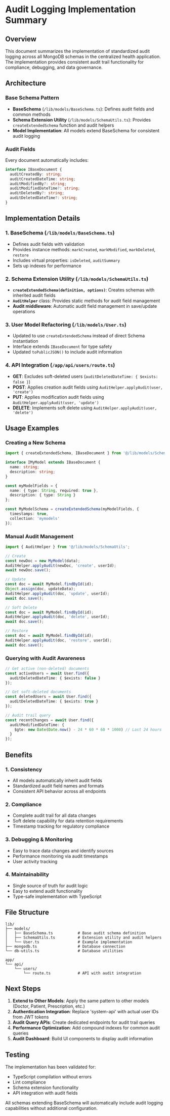 # Audit Logging Implementation Summary

## Overview

This document summarizes the implementation of standardized audit logging across all MongoDB schemas in the centralized health application. The implementation provides consistent audit trail functionality for compliance, debugging, and data governance.

## Architecture

### Base Schema Pattern
- **BaseSchema** (`/lib/models/BaseSchema.ts`): Defines audit fields and common methods
- **Schema Extension Utility** (`/lib/models/SchemaUtils.ts`): Provides `createExtendedSchema` function and audit helpers
- **Model Implementation**: All models extend BaseSchema for consistent audit logging

### Audit Fields
Every document automatically includes:
```typescript
interface IBaseDocument {
  auditCreatedBy: string;
  auditCreatedDateTime: string;
  auditModifiedBy?: string;
  auditModifiedDateTime?: string;
  auditDeletedBy?: string;
  auditDeletedDateTime?: string;
}
```

## Implementation Details

### 1. BaseSchema (`/lib/models/BaseSchema.ts`)
- Defines audit fields with validation
- Provides instance methods: `markCreated`, `markModified`, `markDeleted`, `restore`
- Includes virtual properties: `isDeleted`, `auditSummary`
- Sets up indexes for performance

### 2. Schema Extension Utility (`/lib/models/SchemaUtils.ts`)
- **`createExtendedSchema(definition, options)`**: Creates schemas with inherited audit fields
- **`AuditHelper`** class: Provides static methods for audit field management
- **Audit middleware**: Automatic audit field management in save/update operations

### 3. User Model Refactoring (`/lib/models/User.ts`)
- Updated to use `createExtendedSchema` instead of direct Schema instantiation
- Interface extends `IBaseDocument` for type safety
- Updated `toPublicJSON()` to include audit information

### 4. API Integration (`/app/api/users/route.ts`)
- **GET**: Excludes soft-deleted users (`auditDeletedDateTime: { $exists: false }`)
- **POST**: Applies creation audit fields using `AuditHelper.applyAudit(user, 'create')`
- **PUT**: Applies modification audit fields using `AuditHelper.applyAudit(user, 'update')`
- **DELETE**: Implements soft delete using `AuditHelper.applyAudit(user, 'delete')`

## Usage Examples

### Creating a New Schema
```typescript
import { createExtendedSchema, IBaseDocument } from '@/lib/models/SchemaUtils';

interface IMyModel extends IBaseDocument {
  name: string;
  description: string;
}

const myModelFields = {
  name: { type: String, required: true },
  description: { type: String }
};

const MyModelSchema = createExtendedSchema(myModelFields, {
  timestamps: true,
  collection: 'mymodels'
});
```

### Manual Audit Management
```typescript
import { AuditHelper } from '@/lib/models/SchemaUtils';

// Create
const newDoc = new MyModel(data);
AuditHelper.applyAudit(newDoc, 'create', userId);
await newDoc.save();

// Update
const doc = await MyModel.findById(id);
Object.assign(doc, updateData);
AuditHelper.applyAudit(doc, 'update', userId);
await doc.save();

// Soft Delete
const doc = await MyModel.findById(id);
AuditHelper.applyAudit(doc, 'delete', userId);
await doc.save();

// Restore
const doc = await MyModel.findById(id);
AuditHelper.applyAudit(doc, 'restore', userId);
await doc.save();
```

### Querying with Audit Awareness
```typescript
// Get active (non-deleted) documents
const activeUsers = await User.find({ 
  auditDeletedDateTime: { $exists: false } 
});

// Get soft-deleted documents
const deletedUsers = await User.find({ 
  auditDeletedDateTime: { $exists: true } 
});

// Audit trail query
const recentChanges = await User.find({
  auditModifiedDateTime: { 
    $gte: new Date(Date.now() - 24 * 60 * 60 * 1000) // Last 24 hours
  }
});
```

## Benefits

### 1. Consistency
- All models automatically inherit audit fields
- Standardized audit field names and formats
- Consistent API behavior across all endpoints

### 2. Compliance
- Complete audit trail for all data changes
- Soft delete capability for data retention requirements
- Timestamp tracking for regulatory compliance

### 3. Debugging & Monitoring
- Easy to trace data changes and identify sources
- Performance monitoring via audit timestamps
- User activity tracking

### 4. Maintainability
- Single source of truth for audit logic
- Easy to extend audit functionality
- Type-safe implementation with TypeScript

## File Structure
```
lib/
├── models/
│   ├── BaseSchema.ts           # Base audit schema definition
│   ├── SchemaUtils.ts          # Extension utility and audit helpers
│   └── User.ts                 # Example implementation
├── mongodb.ts                  # Database connection
└── db-utils.ts                 # Database utilities

app/
└── api/
    └── users/
        └── route.ts            # API with audit integration
```

## Next Steps

1. **Extend to Other Models**: Apply the same pattern to other models (Doctor, Patient, Prescription, etc.)
2. **Authentication Integration**: Replace 'system-api' with actual user IDs from JWT tokens
3. **Audit Query APIs**: Create dedicated endpoints for audit trail queries
4. **Performance Optimization**: Add compound indexes for common audit queries
5. **Audit Dashboard**: Build UI components to display audit information

## Testing

The implementation has been validated for:
- TypeScript compilation without errors
- Lint compliance
- Schema extension functionality
- API integration with audit fields

All schemas extending BaseSchema will automatically include audit logging capabilities without additional configuration.
